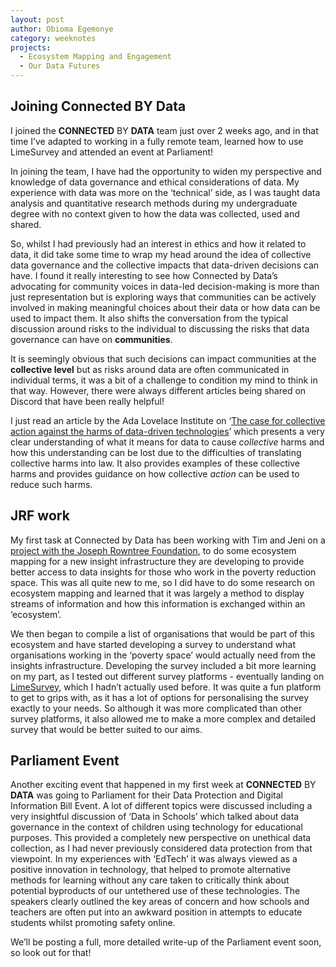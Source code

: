 ```yaml
---
layout: post
author: Obioma Egemonye
category: weeknotes
projects:
  - Ecosystem Mapping and Engagement
  - Our Data Futures
---
```


## Joining Connected BY Data

I joined the **CONNECTED** BY **DATA** team just over 2 weeks ago, and in that time I’ve adapted to working in a fully remote team, learned how to use LimeSurvey and attended an event at Parliament!

In joining the team, I have had the opportunity to widen my perspective and knowledge of data governance and ethical considerations of data. My experience with data was more on the ‘technical’ side, as I was taught data analysis and quantitative research methods during my undergraduate degree with no context given to how the data was collected, used and shared. 

So, whilst I had previously had an interest in ethics and how it related to data, it did take some time to wrap my head around the idea of collective data governance and the collective impacts that data-driven decisions can have. I found it really interesting to see how Connected by Data’s advocating for community voices in data-led decision-making is more than just representation but is exploring ways that communities can be actively involved in making meaningful choices about their data or how data can be used to impact them. It also shifts the conversation from the typical discussion around risks to the individual to discussing the risks that data governance can have on **communities**. 

It is seemingly obvious that such decisions can impact communities at the **collective level** but as risks around data are often communicated in individual terms, it was a bit of a challenge to condition my mind to think in that way. However, there were always different articles being shared on Discord that have been really helpful! 

I just read an article by the Ada Lovelace Institute on ‘[The case for collective action against the harms of data-driven technologies](https://www.adalovelaceinstitute.org/blog/collective-action-harms/)’ which presents a very clear understanding of what it means for data to cause _collective_ harms and how this understanding can be lost due to the difficulties of translating collective harms into law. It also provides examples of these collective harms and provides guidance on how collective _action_ can be used to reduce such harms.

## JRF work

My first task at Connected by Data has been working with Tim and Jeni on a [project with the Joseph Rowntree Foundation](https://connectedbydata.org/projects/2022-jrf-ecosystem), to do some ecosystem mapping for a new insight infrastructure they are developing to provide better access to data insights for those who work in the poverty reduction space. This was all quite new to me, so I did have to do some research on ecosystem mapping and learned that it was largely a method to display streams of information and how this information is exchanged within an ‘ecosystem’. 

We then began to compile a list of organisations that would be part of this ecosystem and have started developing a survey to understand what organisations working in the ‘poverty space’ would actually need from the insights infrastructure. Developing the survey included a bit more learning on my part, as I tested out different survey platforms - eventually landing on [LimeSurvey](https://www.limesurvey.com/), which I hadn’t actually used before. It was quite a fun platform to get to grips with, as it has a lot of options for personalising the survey exactly to your needs. So although it was more complicated than other survey platforms, it also allowed me to make a more complex and detailed survey that would be better suited to our aims.

## Parliament Event

Another exciting event that happened in my first week at **CONNECTED** BY **DATA** was going to Parliament for their Data Protection and Digital Information Bill Event. A lot of different topics were discussed including a very insightful discussion of ‘Data in Schools’ which talked about data governance in the context of children using technology for educational purposes. This provided a completely new perspective on unethical data collection, as I had never previously considered data protection from that viewpoint. In my experiences with ‘EdTech’ it was always viewed as a positive innovation in technology, that helped to promote alternative methods for learning without any care taken to critically think about potential byproducts of our untethered use of these technologies. The speakers clearly outlined the key areas of concern and how schools and teachers are often put into an awkward position in attempts to educate students whilst promoting safety online.

We’ll be posting a full, more detailed write-up of the Parliament event soon, so look out for that!
